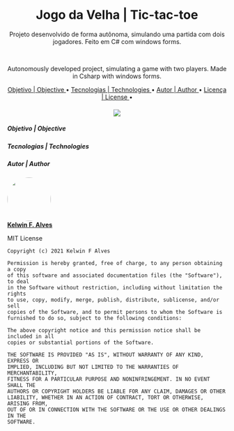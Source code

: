 <h1 align="center">Jogo da Velha | Tic-tac-toe </h1>

<p align="center"> Projeto desenvolvido de forma autônoma, simulando uma partida com dois jogadores. Feito em C# com windows forms. </p>
<br>
<p align="center"> Autonomously developed project, simulating a game with two players. Made in Csharp with windows forms. </p>

<p align="center">
 <a href="#objetivo"> Objetivo | Objective </a> •
 <a href="#tecnologias"> Tecnologias | Technologies </a> • 
 <a href="#autor"> Autor | Author </a> •
 <a href="#licenc-a"> Licença | License </a> •
</p>

<h4 align="center"> 
 <img src="https://img.shields.io/static/v1?label=status&message=Concluded&color=7159c1&style=for-the-badge&logo=ghost"/>
</h4>

<div id="objetivo">
	<h5> Objetivo | Objective </h5>
	<p></p>
</div>

<div id="tecnologias">
	<h5> Tecnologias | Technologies </h5>
	<p></p>
</div>

<div id="autor">
	<h5> Autor | Author </h5>
	<p>
	 <a href="https://www.linkedin.com/in/kelwin-frederik-alves/">
 	  <img style="border-radius: 50%;" src="https://avatars.githubusercontent.com/u/53789668" width="100px;" alt=""/>
 	  <br />
 	  <b>Kelwin F. Alves</b>
	 </a>
	</p>
</div>

<div id="licenc-a">
 <p>
	MIT License
	 
	Copyright (c) 2021 Kelwin F Alves

	Permission is hereby granted, free of charge, to any person obtaining a copy
	of this software and associated documentation files (the "Software"), to deal
	in the Software without restriction, including without limitation the rights
	to use, copy, modify, merge, publish, distribute, sublicense, and/or sell
	copies of the Software, and to permit persons to whom the Software is
	furnished to do so, subject to the following conditions:

	The above copyright notice and this permission notice shall be included in all
	copies or substantial portions of the Software.

	THE SOFTWARE IS PROVIDED "AS IS", WITHOUT WARRANTY OF ANY KIND, EXPRESS OR
	IMPLIED, INCLUDING BUT NOT LIMITED TO THE WARRANTIES OF MERCHANTABILITY,
	FITNESS FOR A PARTICULAR PURPOSE AND NONINFRINGEMENT. IN NO EVENT SHALL THE
	AUTHORS OR COPYRIGHT HOLDERS BE LIABLE FOR ANY CLAIM, DAMAGES OR OTHER
	LIABILITY, WHETHER IN AN ACTION OF CONTRACT, TORT OR OTHERWISE, ARISING FROM,
	OUT OF OR IN CONNECTION WITH THE SOFTWARE OR THE USE OR OTHER DEALINGS IN THE
	SOFTWARE.
 </p>
</div>

